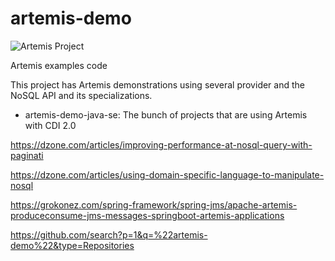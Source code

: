 # artemis-demo


![Artemis Project](https://github.com/JNOSQL/jnosql-site/blob/master/images/duke-artemis.png)

Artemis examples code


This project has Artemis demonstrations using several provider and the NoSQL API and its specializations.

* artemis-demo-java-se: The bunch of projects that are using Artemis with CDI 2.0

https://dzone.com/articles/improving-performance-at-nosql-query-with-paginati

https://dzone.com/articles/using-domain-specific-language-to-manipulate-nosql

https://grokonez.com/spring-framework/spring-jms/apache-artemis-produceconsume-jms-messages-springboot-artemis-applications

https://github.com/search?p=1&q=%22artemis-demo%22&type=Repositories

